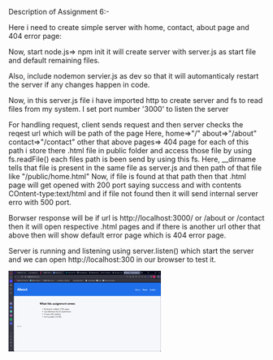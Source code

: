 Description of Assignment 6:-

Here i need to create simple server with home, contact, about page and 404 error page:

Now,
start node.js=> npm init
it will create server with server.js as start file and default remaining files. 

Also, include nodemon servier.js as dev so that it will automanticaly restart the server if any changes happen in code. 

Now, in this server.js file i have imported http to create server and fs to read files from my system. 
I set port number '3000' to listen the server

For handling request, 
client sends request and then server checks the reqest url which will be path of the page
Here, 
	home=>"/"
	about=>"/about"
	contact=>"/contact"
	other that above pages=> 404 page
for each of this path i store there .html file in public folder and access those file by using fs.readFile()
each files path is been send by using this fs. Here, __dirname tells that file is present in the same file as server.js and then path of that file like "/public/home.html"
Now, if file is found at that path then that .html page will get opened with 200 port saying success and with contents COntent-type:text/html and if file not found then it will send internal server erro with 500 port.

Borwser response will be if url is http://localhost:3000/ or /about or /contact then it will open respective .html pages and if there is another url other that above then will show default error page which is 404 error page.

Server is running and listening using server.listen() which start the server and we can open http://localhost:300 in our browser to test it. 

<img src="images/image.png" alt="Screenshot" width="300">


